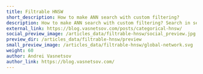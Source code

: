 ```yaml
---
title: Filtrable HNSW
short_description: How to make ANN search with custom filtering?
description: How to make ANN search with custom filtering? Search in selected subsets without loosing the results.
external_link: https://blog.vasnetsov.com/posts/categorical-hnsw/
social_preview_image: /articles_data/filtrable-hnsw/social_preview.jpg
preview_dir: /articles_data/filtrable-hnsw/preview
small_preview_image: /articles_data/filtrable-hnsw/global-network.svg
weight: 60
author: Andrei Vasnetsov
author_link: https://blog.vasnetsov.com/
---
```

